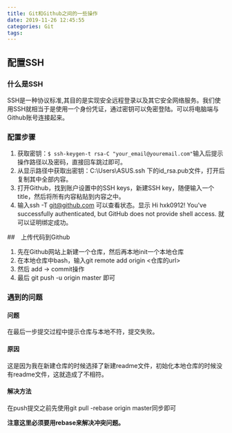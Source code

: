 ```yaml
---
title: Git和Github之间的一些操作
date: 2019-11-26 12:45:55
categories: Git
tags:
---
```


## 配置SSH

### 什么是SSH

SSH是一种协议标准,其目的是实现安全远程登录以及其它安全网络服务。我们使用SSH就相当于是使用一个身份凭证，通过密钥可以免密登陆。可以将电脑端与Github账号连接起来。

### 配置步骤

1. 获取密钥：`$ ssh-keygen-t rsa-C "your_email@youremail.com"`输入后提示操作路径以及密码，直接回车跳过即可。
2. 从显示路径中获取出密钥：C:\Users\ASUS\.ssh 下的id_rsa.pub文件，打开后复制其中全部内容。
3. 打开Github，找到账户设置中的SSH keys，新建SSH key，随便输入一个title，然后将所有内容粘贴到内容之中。
4. 输入ssh -T git@github.com 可以查看状态。显示 Hi hxk0912! You've successfully authenticated, but GitHub does not provide shell access. 就可以证明绑定成功。


##　上传代码到Github

1. 先在Github网站上新建一个仓库，然后再本地init一个本地仓库
2. 在本地仓库中bash，输入git remote add origin <仓库的url>
3. 然后 add -> commit操作
4. 最后 git push -u origin master 即可

### 遇到的问题

#### 问题

在最后一步提交过程中提示仓库与本地不符，提交失败。

#### 原因

这是因为我在新建仓库的时候选择了新建readme文件，初始化本地仓库的时候没有readme文件，这就造成了不相符。

#### 解决方法

在push提交之前先使用git pull -rebase origin master同步即可

**注意这里必须要用rebase来解决冲突问题。**
